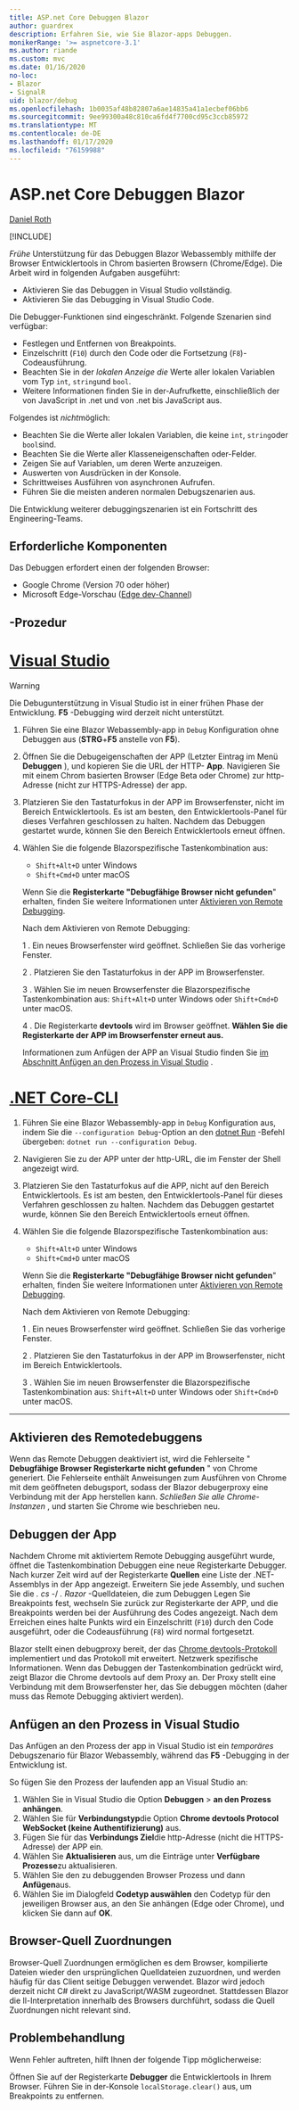 ```yaml
---
title: ASP.net Core Debuggen Blazor
author: guardrex
description: Erfahren Sie, wie Sie Blazor-apps Debuggen.
monikerRange: '>= aspnetcore-3.1'
ms.author: riande
ms.custom: mvc
ms.date: 01/16/2020
no-loc:
- Blazor
- SignalR
uid: blazor/debug
ms.openlocfilehash: 1b0035af48b82807a6ae14835a41a1ecbef06bb6
ms.sourcegitcommit: 9ee99300a48c810ca6fd4f7700cd95c3ccb85972
ms.translationtype: MT
ms.contentlocale: de-DE
ms.lasthandoff: 01/17/2020
ms.locfileid: "76159988"
---
```

# <a name="debug-aspnet-core-opno-locblazor"></a>ASP.net Core Debuggen Blazor

[Daniel Roth](https://github.com/danroth27)

[!INCLUDE[](~/includes/blazorwasm-preview-notice.md)]

*Frühe* Unterstützung für das Debuggen Blazor Webassembly mithilfe der Browser Entwicklertools in Chrom basierten Browsern (Chrome/Edge). Die Arbeit wird in folgenden Aufgaben ausgeführt:

* Aktivieren Sie das Debuggen in Visual Studio vollständig.
* Aktivieren Sie das Debugging in Visual Studio Code.

Die Debugger-Funktionen sind eingeschränkt. Folgende Szenarien sind verfügbar:

* Festlegen und Entfernen von Breakpoints.
* Einzelschritt (`F10`) durch den Code oder die Fortsetzung (`F8`)-Codeausführung.
* Beachten Sie in der *lokalen Anzeige die* Werte aller lokalen Variablen vom Typ `int`, `string`und `bool`.
* Weitere Informationen finden Sie in der-Aufrufkette, einschließlich der von JavaScript in .net und von .net bis JavaScript aus.

Folgendes ist *nicht*möglich:

* Beachten Sie die Werte aller lokalen Variablen, die keine `int`, `string`oder `bool`sind.
* Beachten Sie die Werte aller Klasseneigenschaften oder-Felder.
* Zeigen Sie auf Variablen, um deren Werte anzuzeigen.
* Auswerten von Ausdrücken in der Konsole.
* Schrittweises Ausführen von asynchronen Aufrufen.
* Führen Sie die meisten anderen normalen Debugszenarien aus.

Die Entwicklung weiterer debuggingszenarien ist ein Fortschritt des Engineering-Teams.

## <a name="prerequisites"></a>Erforderliche Komponenten

Das Debuggen erfordert einen der folgenden Browser:

* Google Chrome (Version 70 oder höher)
* Microsoft Edge-Vorschau ([Edge dev-Channel](https://www.microsoftedgeinsider.com))

## <a name="procedure"></a>-Prozedur

# <a name="visual-studiotabvisual-studio"></a>[Visual Studio](#tab/visual-studio)

> [!WARNING]
> Die Debugunterstützung in Visual Studio ist in einer frühen Phase der Entwicklung. **F5** -Debugging wird derzeit nicht unterstützt.

1. Führen Sie eine Blazor Webassembly-app in `Debug` Konfiguration ohne Debuggen aus (**STRG**+**F5** anstelle von **F5**).
1. Öffnen Sie die Debugeigenschaften der APP (Letzter Eintrag im Menü **Debuggen** ), und kopieren Sie die URL der HTTP- **App**. Navigieren Sie mit einem Chrom basierten Browser (Edge Beta oder Chrome) zur http-Adresse (nicht zur HTTPS-Adresse) der app.
1. Platzieren Sie den Tastaturfokus in der APP im Browserfenster, nicht im Bereich Entwicklertools. Es ist am besten, den Entwicklertools-Panel für dieses Verfahren geschlossen zu halten. Nachdem das Debuggen gestartet wurde, können Sie den Bereich Entwicklertools erneut öffnen.
1. Wählen Sie die folgende Blazorspezifische Tastenkombination aus:

   * `Shift+Alt+D` unter Windows
   * `Shift+Cmd+D` unter macOS

   Wenn Sie die **Registerkarte "Debugfähige Browser nicht gefunden**" erhalten, finden Sie weitere Informationen unter [Aktivieren von Remote Debugging](#enable-remote-debugging).
   
   Nach dem Aktivieren von Remote Debugging:
   
   1 \. Ein neues Browserfenster wird geöffnet. Schließen Sie das vorherige Fenster.

   2 \. Platzieren Sie den Tastaturfokus in der APP im Browserfenster.

   3 \. Wählen Sie im neuen Browserfenster die Blazorspezifische Tastenkombination aus: `Shift+Alt+D` unter Windows oder `Shift+Cmd+D` unter macOS.

   4 \. Die Registerkarte **devtools** wird im Browser geöffnet. **Wählen Sie die Registerkarte der APP im Browserfenster erneut aus.**

   Informationen zum Anfügen der APP an Visual Studio finden Sie [im Abschnitt Anfügen an den Prozess in Visual Studio](#attach-to-process-in-visual-studio) .

# <a name="net-core-clitabnetcore-cli"></a>[.NET Core-CLI](#tab/netcore-cli/)

1. Führen Sie eine Blazor Webassembly-app in `Debug` Konfiguration aus, indem Sie die `--configuration Debug`-Option an den [dotnet Run](/dotnet/core/tools/dotnet-run) -Befehl übergeben: `dotnet run --configuration Debug`.
1. Navigieren Sie zu der APP unter der http-URL, die im Fenster der Shell angezeigt wird.
1. Platzieren Sie den Tastaturfokus auf die APP, nicht auf den Bereich Entwicklertools. Es ist am besten, den Entwicklertools-Panel für dieses Verfahren geschlossen zu halten. Nachdem das Debuggen gestartet wurde, können Sie den Bereich Entwicklertools erneut öffnen.
1. Wählen Sie die folgende Blazorspezifische Tastenkombination aus:

   * `Shift+Alt+D` unter Windows
   * `Shift+Cmd+D` unter macOS

   Wenn Sie die **Registerkarte "Debugfähige Browser nicht gefunden**" erhalten, finden Sie weitere Informationen unter [Aktivieren von Remote Debugging](#enable-remote-debugging).
   
   Nach dem Aktivieren von Remote Debugging:
   
   1 \. Ein neues Browserfenster wird geöffnet. Schließen Sie das vorherige Fenster.

   2 \. Platzieren Sie den Tastaturfokus in der APP im Browserfenster, nicht im Bereich Entwicklertools.

   3 \. Wählen Sie im neuen Browserfenster die Blazorspezifische Tastenkombination aus: `Shift+Alt+D` unter Windows oder `Shift+Cmd+D` unter macOS.

---

## <a name="enable-remote-debugging"></a>Aktivieren des Remotedebuggens

Wenn das Remote Debuggen deaktiviert ist, wird die Fehlerseite " **Debugfähige Browser Registerkarte nicht gefunden** " von Chrome generiert. Die Fehlerseite enthält Anweisungen zum Ausführen von Chrome mit dem geöffneten debugsport, sodass der Blazor debugerproxy eine Verbindung mit der App herstellen kann. *Schließen Sie alle Chrome-Instanzen* , und starten Sie Chrome wie beschrieben neu.

## <a name="debug-the-app"></a>Debuggen der App

Nachdem Chrome mit aktiviertem Remote Debugging ausgeführt wurde, öffnet die Tastenkombination Debuggen eine neue Registerkarte Debugger. Nach kurzer Zeit wird auf der Registerkarte **Quellen** eine Liste der .NET-Assemblys in der App angezeigt. Erweitern Sie jede Assembly, und suchen Sie die *. cs* -/ *. Razor* -Quelldateien, die zum Debuggen Legen Sie Breakpoints fest, wechseln Sie zurück zur Registerkarte der APP, und die Breakpoints werden bei der Ausführung des Codes angezeigt. Nach dem Erreichen eines halte Punkts wird ein Einzelschritt (`F10`) durch den Code ausgeführt, oder die Codeausführung (`F8`) wird normal fortgesetzt.

Blazor stellt einen debugproxy bereit, der das [Chrome devtools-Protokoll](https://chromedevtools.github.io/devtools-protocol/) implementiert und das Protokoll mit erweitert. Netzwerk spezifische Informationen. Wenn das Debuggen der Tastenkombination gedrückt wird, zeigt Blazor die Chrome devtools auf dem Proxy an. Der Proxy stellt eine Verbindung mit dem Browserfenster her, das Sie debuggen möchten (daher muss das Remote Debugging aktiviert werden).

## <a name="attach-to-process-in-visual-studio"></a>Anfügen an den Prozess in Visual Studio

Das Anfügen an den Prozess der app in Visual Studio ist ein *temporäres* Debugszenario für Blazor Webassembly, während das **F5** -Debugging in der Entwicklung ist.

So fügen Sie den Prozess der laufenden app an Visual Studio an:

1. Wählen Sie in Visual Studio die Option **Debuggen** > **an den Prozess anhängen**.
1. Wählen Sie für **Verbindungstyp**die Option **Chrome devtools Protocol WebSocket (keine Authentifizierung)** aus.
1. Fügen Sie für das **Verbindungs Ziel**die http-Adresse (nicht die HTTPS-Adresse) der APP ein.
1. Wählen Sie **Aktualisieren** aus, um die Einträge unter **Verfügbare Prozesse**zu aktualisieren.
1. Wählen Sie den zu debuggenden Browser Prozess und dann **Anfügen**aus.
1. Wählen Sie im Dialogfeld **Codetyp auswählen** den Codetyp für den jeweiligen Browser aus, an den Sie anhängen (Edge oder Chrome), und klicken Sie dann auf **OK**.

## <a name="browser-source-maps"></a>Browser-Quell Zuordnungen

Browser-Quell Zuordnungen ermöglichen es dem Browser, kompilierte Dateien wieder den ursprünglichen Quelldateien zuzuordnen, und werden häufig für das Client seitige Debuggen verwendet. Blazor wird jedoch derzeit nicht C# direkt zu JavaScript/WASM zugeordnet. Stattdessen Blazor die Il-Interpretation innerhalb des Browsers durchführt, sodass die Quell Zuordnungen nicht relevant sind.

## <a name="troubleshoot"></a>Problembehandlung

Wenn Fehler auftreten, hilft Ihnen der folgende Tipp möglicherweise:

Öffnen Sie auf der Registerkarte **Debugger** die Entwicklertools in Ihrem Browser. Führen Sie in der-Konsole `localStorage.clear()` aus, um Breakpoints zu entfernen.
